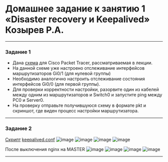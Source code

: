 # Домашнее задание к занятию 1 «Disaster recovery и Keepalived» Козырев Р.А.

------


### Задание 1
- Дана [схема](1/hsrp_advanced.pkt) для Cisco Packet Tracer, рассматриваемая в лекции.
- На данной схеме уже настроено отслеживание интерфейсов маршрутизаторов Gi0/1 (для нулевой группы)
- Необходимо аналогично настроить отслеживание состояния интерфейсов Gi0/0 (для первой группы).
- Для проверки корректности настройки, разорвите один из кабелей между одним из маршрутизаторов и Switch0 и запустите ping между PC0 и Server0.
- На проверку отправьте получившуюся схему в формате pkt и скриншот, где виден процесс настройки маршрутизатора.

------


### Задание 2
[Скрипт](https://github.com/Roman2024-crypto/sflt-homeworks/blob/main/port-page-check.sh)
[keepalived.conf](https://github.com/Roman2024-crypto/sflt-homeworks/blob/main/keepalived.conf)
![image](https://github.com/user-attachments/assets/ec9b28dc-49cf-43b4-957d-1824f4e7c5cb)
![image](https://github.com/user-attachments/assets/618f2289-6f35-4c2a-aa71-0b82912f45e9)
![image](https://github.com/user-attachments/assets/40882981-3487-4314-93f9-48dd921b301d)
![image](https://github.com/user-attachments/assets/737c3740-9523-4b31-b1b0-1c5ec3ffd3f9)

После выключения nginx на MASTER
![image](https://github.com/user-attachments/assets/54e295db-b8a9-4048-93ef-0ce02234ae4a)
![image](https://github.com/user-attachments/assets/ffa08d5b-2de2-4acc-b1b4-15be6f55b3a7)
![image](https://github.com/user-attachments/assets/9f07e311-6fb5-4fad-9113-0785b5640293)
![image](https://github.com/user-attachments/assets/bfb1691d-4374-43b0-8099-76e9e696a5c1)




------

